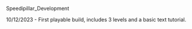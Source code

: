 Speedipillar_Development

10/12/2023 - First playable build, includes 3 levels and a basic text tutorial.